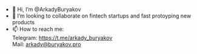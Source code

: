 - 👋 Hi, I’m @ArkadyBuryakov
- 💞️ I’m looking to collaborate on fintech startups and fast protoyping new products
- 📫 How to reach me:\
Telegram: https://t.me/arkady_buryakov \
Mail: arkady@buryakov.pro
